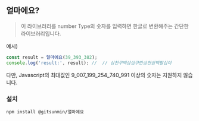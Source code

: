 ## 얼마에요?

> 이 라이브러리를 number Type의 숫자를 입력하면 한글로 변환해주는 간단한 라이브러리입니다.

예시)

```ts
const result = 얼마에요(39_393_382);
console.log('result:', result); //  // 삼천구백삼십구만삼천삼백팔십이
```

다만, Javascript의 최대값인 9_007_199_254_740_991 이상의 숫자는 지원하지 않습니다.

### 설치

```bash
npm install @gitsunmin/얼마에요
```


